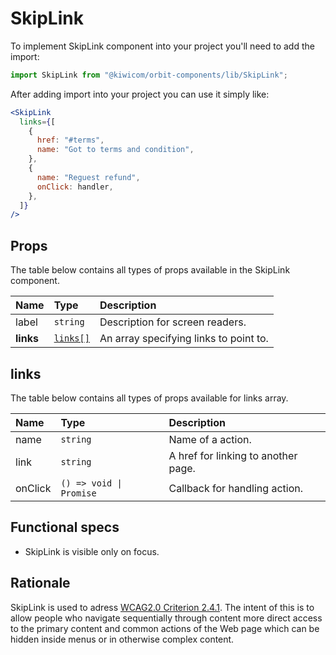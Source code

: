# SkipLink

To implement SkipLink component into your project you'll need to add the import:

```jsx
import SkipLink from "@kiwicom/orbit-components/lib/SkipLink";
```

After adding import into your project you can use it simply like:

```jsx
<SkipLink
  links={[
    {
      href: "#terms",
      name: "Got to terms and condition",
    },
    {
      name: "Reguest refund",
      onClick: handler,
    },
  ]}
/>
```

## Props

The table below contains all types of props available in the SkipLink component.

| Name      | Type                | Description                            |
| :-------- | :------------------ | :------------------------------------- |
| label     | `string`            | Description for screen readers.        |
| **links** | [`links[]`](#links) | An array specifying links to point to. |

## links

The table below contains all types of props available for links array.

| Name    | Type                    | Description                         |
| :------ | :---------------------- | :---------------------------------- |
| name    | `string`                | Name of a action.                   |
| link    | `string`                | A href for linking to another page. |
| onClick | `() => void \| Promise` | Callback for handling action.       |

## Functional specs

- SkipLink is visible only on focus.

## Rationale

SkipLink is used to adress [WCAG2.0 Criterion 2.4.1](https://www.w3.org/TR/UNDERSTANDING-WCAG20/navigation-mechanisms-skip.html).
The intent of this is to allow people who navigate sequentially through content more direct access to the primary content and common actions of the Web page which can be hidden inside menus or in otherwise complex content.
